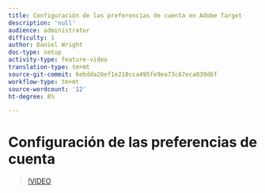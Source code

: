 ```yaml
---
title: Configuración de las preferencias de cuenta en Adobe Target
description: 'null'
audience: administrator
difficulty: 1
author: Daniel Wright
doc-type: setup
activity-type: feature-video
translation-type: tm+mt
source-git-commit: 6ebdda26ef1e210cca495fe9ea73c67eca039d6f
workflow-type: tm+mt
source-wordcount: '12'
ht-degree: 8%

---
```



# Configuración de las preferencias de cuenta

>[!VIDEO](https://video.tv.adobe.com/v/17379/?quality=12)
